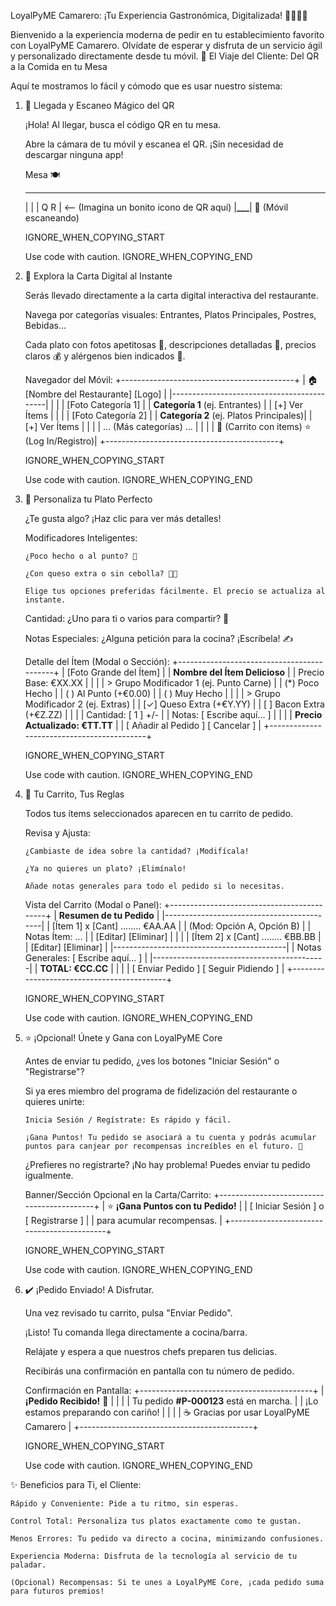LoyalPyME Camarero: ¡Tu Experiencia Gastronómica, Digitalizada! 🧑‍🍳📱✨

Bienvenido a la experiencia moderna de pedir en tu establecimiento favorito con LoyalPyME Camarero. Olvídate de esperar y disfruta de un servicio ágil y personalizado directamente desde tu móvil.
🚀 El Viaje del Cliente: Del QR a la Comida en tu Mesa

Aquí te mostramos lo fácil y cómodo que es usar nuestro sistema:

1.  📲 Llegada y Escaneo Mágico del QR

    ¡Hola! Al llegar, busca el código QR en tu mesa.

    Abre la cámara de tu móvil y escanea el QR. ¡Sin necesidad de descargar ninguna app!

    Mesa 🍽️

    ***

    | |
    | Q R | <-- (Imagina un bonito icono de QR aquí)
    |**\_\_\_**|
    📱 (Móvil escaneando)

    IGNORE_WHEN_COPYING_START

    Use code with caution.
    IGNORE_WHEN_COPYING_END

2.  🧾 Explora la Carta Digital al Instante

    Serás llevado directamente a la carta digital interactiva del restaurante.

    Navega por categorías visuales: Entrantes, Platos Principales, Postres, Bebidas...

    Cada plato con fotos apetitosas 🍔, descripciones detalladas 📝, precios claros 💰 y alérgenos bien indicados 🥜.

    Navegador del Móvil:
    +-------------------------------------------+
    | 🏠 [Nombre del Restaurante] [Logo] |
    |-------------------------------------------|
    | |
    | [Foto Categoría 1] |
    | **Categoría 1** (ej. Entrantes) |
    | [+] Ver Ítems |
    | |
    | [Foto Categoría 2] |
    | **Categoría 2** (ej. Platos Principales)|
    | [+] Ver Ítems |
    | |
    | ... (Más categorías) ... |
    | |
    | 🛒 (Carrito con items) ⭐ (Log In/Registro)|
    +-------------------------------------------+

    IGNORE_WHEN_COPYING_START

    Use code with caution.
    IGNORE_WHEN_COPYING_END

3.  🎨 Personaliza tu Plato Perfecto

    ¿Te gusta algo? ¡Haz clic para ver más detalles!

    Modificadores Inteligentes:

        ¿Poco hecho o al punto? 🥩

        ¿Con queso extra o sin cebolla? 🧀🧅

        Elige tus opciones preferidas fácilmente. El precio se actualiza al instante.

    Cantidad: ¿Uno para ti o varios para compartir? 🔢

    Notas Especiales: ¿Alguna petición para la cocina? ¡Escríbela! ✍️

    Detalle del Ítem (Modal o Sección):
    +-------------------------------------------+
    | [Foto Grande del Ítem] |
    | **Nombre del Ítem Delicioso** |
    | Precio Base: €XX.XX |
    | |
    | > Grupo Modificador 1 (ej. Punto Carne) |
    | (\*) Poco Hecho |
    | ( ) Al Punto (+€0.00) |
    | ( ) Muy Hecho |
    | |
    | > Grupo Modificador 2 (ej. Extras) |
    | [✓] Queso Extra (+€Y.YY) |
    | [ ] Bacon Extra (+€Z.ZZ) |
    | |
    | Cantidad: [ 1 ] +/- |
    | Notas: [ Escribe aquí... ] |
    | |
    | **Precio Actualizado: €TT.TT** |
    | [ Añadir al Pedido ] [ Cancelar ] |
    +-------------------------------------------+

    IGNORE_WHEN_COPYING_START

    Use code with caution.
    IGNORE_WHEN_COPYING_END

4.  🛒 Tu Carrito, Tus Reglas

    Todos tus ítems seleccionados aparecen en tu carrito de pedido.

    Revisa y Ajusta:

        ¿Cambiaste de idea sobre la cantidad? ¡Modifícala!

        ¿Ya no quieres un plato? ¡Elimínalo!

        Añade notas generales para todo el pedido si lo necesitas.



    Vista del Carrito (Modal o Panel):
    +-------------------------------------------+
    | **Resumen de tu Pedido** |
    |-------------------------------------------|
    | [Ítem 1] x [Cant] ........ €AA.AA |
    | (Mod: Opción A, Opción B) |
    | Notas Ítem: ... |
    | [Editar] [Eliminar] |
    | |
    | [Ítem 2] x [Cant] ........ €BB.BB |
    | [Editar] [Eliminar] |
    |-------------------------------------------|
    | Notas Generales: [ Escribe aquí... ] |
    |-------------------------------------------|
    | **TOTAL: €CC.CC** |
    | |
    | [ Enviar Pedido ] [ Seguir Pidiendo ] |
    +-------------------------------------------+

    IGNORE_WHEN_COPYING_START

    Use code with caution.
    IGNORE_WHEN_COPYING_END

5.  ⭐ ¡Opcional! Únete y Gana con LoyalPyME Core

    Antes de enviar tu pedido, ¿ves los botones "Iniciar Sesión" o "Registrarse"?

    Si ya eres miembro del programa de fidelización del restaurante o quieres unirte:

        Inicia Sesión / Regístrate: Es rápido y fácil.

        ¡Gana Puntos! Tu pedido se asociará a tu cuenta y podrás acumular puntos para canjear por recompensas increíbles en el futuro. 🎁

    ¿Prefieres no registrarte? ¡No hay problema! Puedes enviar tu pedido igualmente.

    Banner/Sección Opcional en la Carta/Carrito:
    +-------------------------------------------+
    | ⭐ **¡Gana Puntos con tu Pedido!** |
    | [ Iniciar Sesión ] o [ Registrarse ] |
    | para acumular recompensas. |
    +-------------------------------------------+

    IGNORE_WHEN_COPYING_START

    Use code with caution.
    IGNORE_WHEN_COPYING_END

6.  ✔️ ¡Pedido Enviado! A Disfrutar.

    Una vez revisado tu carrito, pulsa "Enviar Pedido".

    ¡Listo! Tu comanda llega directamente a cocina/barra.

    Relájate y espera a que nuestros chefs preparen tus delicias.

    Recibirás una confirmación en pantalla con tu número de pedido.

    Confirmación en Pantalla:
    +-------------------------------------------+
    | **¡Pedido Recibido!** 🎉 |
    | |
    | Tu pedido **#P-000123** está en marcha. |
    | ¡Lo estamos preparando con cariño! |
    | |
    | ☕ Gracias por usar LoyalPyME Camarero |
    +-------------------------------------------+

    IGNORE_WHEN_COPYING_START

    Use code with caution.
    IGNORE_WHEN_COPYING_END

✨ Beneficios para Ti, el Cliente:

    Rápido y Conveniente: Pide a tu ritmo, sin esperas.

    Control Total: Personaliza tus platos exactamente como te gustan.

    Menos Errores: Tu pedido va directo a cocina, minimizando confusiones.

    Experiencia Moderna: Disfruta de la tecnología al servicio de tu paladar.

    (Opcional) Recompensas: Si te unes a LoyalPyME Core, ¡cada pedido suma para futuros premios!
